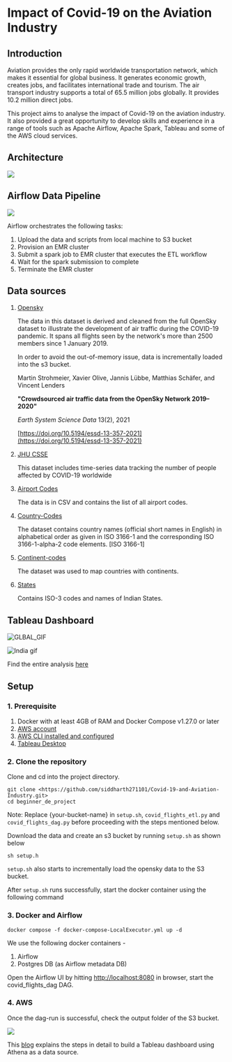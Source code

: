 # Impact of Covid-19 on the Aviation Industry

## Introduction
Aviation provides the only rapid worldwide transportation network, which makes it essential for global business. It generates economic growth, creates jobs, and facilitates international trade and tourism. The air transport industry supports a total of 65.5 million jobs globally. It provides 10.2 million direct jobs.

This project aims to analyse the impact of Covid-19 on the aviation industry. It also provided a great opportunity to develop skills and experience in a range of tools such as Apache Airflow, Apache Spark, Tableau and some of the AWS cloud services.

## Architecture

<p align="left">
    <img src="https://github.com/siddharth271101/Covid-19-and-Aviation-Industry/blob/main/assets/images/Final-architecture.png">
</p>

## Airflow Data Pipeline
<p align="left">
    <img src="https://github.com/siddharth271101/Covid-19-and-Aviation-Industry/blob/main/assets/images/Airflow_graph_view.png">
</p>

Airflow orchestrates the following tasks:

1. Upload the data and scripts from local machine to S3 bucket
2. Provision an EMR cluster
3. Submit a spark job to EMR cluster that executes the ETL workflow
4. Wait for the spark submission to complete
5. Terminate the EMR cluster


## Data sources


1. [Opensky](https://zenodo.org/record/6603766)

    The data in this dataset is derived and cleaned from the full OpenSky dataset to illustrate the development of air traffic during the COVID-19 pandemic. It spans all flights seen by the network's more than 2500 members since 1 January 2019.

    In order to avoid the out-of-memory issue, data is incrementally loaded into the s3 bucket.

    Martin Strohmeier, Xavier Olive, Jannis Lübbe, Matthias Schäfer, and Vincent Lenders

    **"Crowdsourced air traffic data from the OpenSky Network 2019–2020"**

    *Earth System Science Data* 13(2), 2021

    [https://doi.org/10.5194/essd-13-357-2021](https://doi.org/10.5194/essd-13-357-2021)

2. [JHU CSSE](https://github.com/CSSEGISandData/COVID-19)

    This dataset includes time-series data tracking the number of people affected by COVID-19 worldwide

3. [Airport Codes](https://datahub.io/core/airport-codes)

    The data is in CSV and contains the list of all airport codes.

4. [Country-Codes](https://datahub.io/core/country-list)

    The dataset contains country names (official short names in English) in alphabetical order as given in ISO 3166-1 and the corresponding ISO 3166-1-alpha-2 code elements. [ISO 3166-1]

5. [Continent-codes](https://www.kaggle.com/datasets/andradaolteanu/country-mapping-iso-continent-region)

    The dataset was used to map countries with continents.

6. [States](https://www.kaggle.com/datasets/arjunaraoc/india-states)

    Contains ISO-3 codes and names of Indian States.

## Tableau Dashboard 
![GLBAL_GIF](https://user-images.githubusercontent.com/91481367/173543706-e313e8ed-27d7-4586-9989-3f33630e9a48.gif)

![India gif](https://user-images.githubusercontent.com/91481367/173548616-e16ec8b7-9cb9-4e13-9c98-005c99466a18.gif)

Find the entire analysis [here](https://github.com/siddharth271101/Covid-19-and-Aviation-Industry/blob/main/assets/images/Tableau/Final.pdf)

## Setup
### 1. Prerequisite

1. Docker with at least 4GB of RAM and Docker Compose v1.27.0 or later
2. [AWS account](https://aws.amazon.com/)
3. [AWS CLI installed and configured](https://docs.aws.amazon.com/cli/latest/userguide/cli-chap-welcome.html)
4. [Tableau Desktop](https://www.tableau.com/products/desktop)

### 2. Clone the repository

Clone and cd into the project directory.

```
git clone <https://github.com/siddharth271101/Covid-19-and-Aviation-Industry.git>
cd beginner_de_project
```

Note: Replace {your-bucket-name} in `setup.sh`, `covid_flights_etl.py` and `covid_flights_dag.py` before proceeding with the steps mentioned below.

Download the data and create an s3 bucket by running `setup.sh` as shown below

```
sh setup.h
```

`setup.sh` also starts to incrementally load the opensky data to the S3 bucket.

After `setup.sh` runs successfully, start the docker container using the following command

### 3. Docker and Airflow

```
docker compose -f docker-compose-LocalExecutor.yml up -d
```

We use the following docker containers -

1. Airflow
2. Postgres DB (as Airflow metadata DB)

Open the Airflow UI by hitting [http://localhost:8080](http://localhost:8080/) in browser, start the covid_flights_dag DAG.

### 4. AWS

Once the dag-run is successful, check the output folder of the S3 bucket.

<p align="left">
    <img src="https://github.com/siddharth271101/Covid-19-and-Aviation-Industry/blob/main/assets/images/S3_outputdir.png">
</p>

This [blog](https://aws.amazon.com/blogs/big-data/building-aws-data-lake-visualizations-with-amazon-athena-and-tableau/) explains the steps in detail to build a Tableau dashboard using Athena as a data source.

